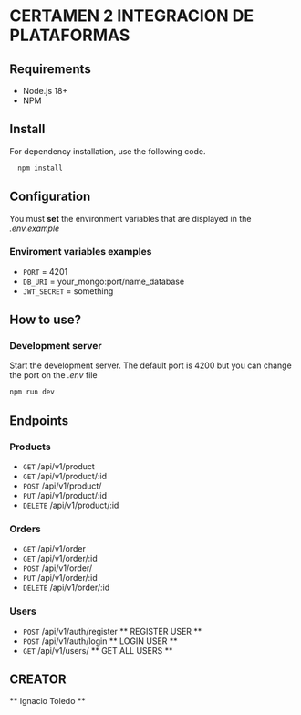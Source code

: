 # CERTAMEN 2 INTEGRACION DE PLATAFORMAS

## Requirements
- Node.js 18+
- NPM

## Install
For dependency installation, use the following code.
```bash
  npm install 
```
## Configuration
You must **set** the environment variables that are displayed in the _.env.example_

### Enviroment variables examples
- `PORT` = 4201
- `DB_URI` = your_mongo:port/name_database
- `JWT_SECRET` = something


## How to use?

### Development server
Start the development server. The default port is 4200 but you can change the port on the _.env_ file

```bash
npm run dev
```

## Endpoints

### Products
- `GET` /api/v1/product
- `GET` /api/v1/product/:id
- `POST` /api/v1/product/
- `PUT` /api/v1/product/:id
- `DELETE` /api/v1/product/:id

### Orders
- `GET` /api/v1/order
- `GET` /api/v1/order/:id
- `POST` /api/v1/order/
- `PUT` /api/v1/order/:id
- `DELETE` /api/v1/order/:id

### Users
- `POST` /api/v1/auth/register ** REGISTER USER **
- `POST` /api/v1/auth/login    ** LOGIN USER **
- `GET`  /api/v1/users/        ** GET ALL USERS **


## CREATOR

** Ignacio Toledo **
